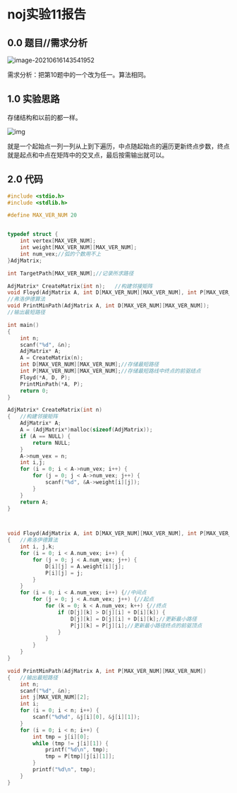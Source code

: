 # noj实验11报告

## 0.0  题目//需求分析

![image-20210616143541952](C:\Users\shandaiwang\AppData\Roaming\Typora\typora-user-images\image-20210616143541952.png)

需求分析：把第10题中的一个改为任一。算法相同。

## 1.0  实验思路

存储结构和以前的都一样。

![img](https://img-blog.csdn.net/20180516181101380)

 就是一个起始点一列一列从上到下遍历，中点随起始点的遍历更新终点步数，终点就是起点和中点在矩阵中的交叉点，最后按需输出就可以。

## 2.0  代码

```c
#include <stdio.h>
#include <stdlib.h>

#define MAX_VER_NUM 20


typedef struct {
	int vertex[MAX_VER_NUM];
	int weight[MAX_VER_NUM][MAX_VER_NUM];
	int num_vex;//弧的个数用不上
}AdjMatrix;

int TargetPath[MAX_VER_NUM];//记录所求路径

AdjMatrix* CreateMatrix(int n);   //构建邻接矩阵
void Floyd(AdjMatrix A, int D[MAX_VER_NUM][MAX_VER_NUM], int P[MAX_VER_NUM][MAX_VER_NUM]);
//弗洛伊德算法
void PrintMinPath(AdjMatrix A, int D[MAX_VER_NUM][MAX_VER_NUM]);
//输出最短路径

int main()
{
	int n;
	scanf("%d", &n);
	AdjMatrix* A;
	A = CreateMatrix(n);
	int D[MAX_VER_NUM][MAX_VER_NUM];//存储最短路径
	int P[MAX_VER_NUM][MAX_VER_NUM];//存储最短路线中终点的前驱结点
	Floyd(*A, D, P);
	PrintMinPath(*A, P);
	return 0;
}

AdjMatrix* CreateMatrix(int n)
{   //构建邻接矩阵
	AdjMatrix* A;
	A = (AdjMatrix*)malloc(sizeof(AdjMatrix));
	if (A == NULL) {
		return NULL;
	}
	A->num_vex = n;
	int i,j;
	for (i = 0; i < A->num_vex; i++) {
		for (j = 0; j < A->num_vex; j++) {
			scanf("%d", &A->weight[i][j]);
		}
	}
	return A;
}



void Floyd(AdjMatrix A, int D[MAX_VER_NUM][MAX_VER_NUM], int P[MAX_VER_NUM][MAX_VER_NUM])
{   //弗洛伊德算法
    int i, j,k;
	for (i = 0; i < A.num_vex; i++) {
		for (j = 0; j < A.num_vex; j++) {
			D[i][j] = A.weight[i][j];
			P[i][j] = j;
		}
	}
	for (i = 0; i < A.num_vex; i++) {//中间点
		for (j = 0; j < A.num_vex; j++) {//起点
			for (k = 0; k < A.num_vex; k++) {//终点
				if (D[j][k] > D[j][i] + D[i][k]) {
					D[j][k] = D[j][i] + D[i][k];//更新最小路径
					P[j][k] = P[j][i];//更新最小路径终点的前驱顶点
				}
			}
		}
	}
}

void PrintMinPath(AdjMatrix A, int P[MAX_VER_NUM][MAX_VER_NUM])
{   //输出最短路径
	int n;
	scanf("%d", &n);
	int j[MAX_VER_NUM][2];
	int i;
	for (i = 0; i < n; i++) {
		scanf("%d%d", &j[i][0], &j[i][1]);
	}
	for (i = 0; i < n; i++) {
		int tmp = j[i][0];
		while (tmp != j[i][1]) {
			printf("%d\n", tmp);
			tmp = P[tmp][j[i][1]];
		}
		printf("%d\n", tmp);
	}
}


```


